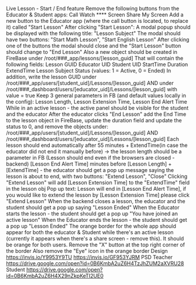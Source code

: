 Live Lesson - Start / End feature
Remove the following buttons from the Educator & Student apps:
Call
Watch **** Screen
Share My Screen
Add a new button to the Educator app (where the call button is located, to replace it) called "Start Lesson"
After clicking "Start Lesson":
A modal popup should be displayed with the following title: "Lesson Subject"
The modal should have two buttons: "Start Math Lesson", "Start English Lesson"
After clicking one of the buttons the modal should close and the "Start Lesson" button should change to "End Lesson"
Also a new object should be created in FireBase under /root/###_app/lessons/[lesson_guid]
That will contain the following fields:
Lesson GUID
Educator UID
Student UID
StartTime
Duration
ExtendTime
Lesson Subject
Status (values: 1 = Active, 0 = Ended)
In addition, write the lesson GUID under /root/###_app/users/[student_uid]/Lessons/[lesson_guid]
AND under /root/###_dashboard/users/[educator_uid]/Lessons/[lesson_guid] with value = true
Keep 3 general parameters in FB (and default values locally in the config): Lesson Length, Lesson Extension Time, Lesson End Alert Time
While in an active lesson - the active panel should be visible for the student and the educator
After the educator clicks "End Lesson" add the End Time to the lesson object in FireBase, update the duration field and update the status to 0, and remove the objects under:
/root/###_app/users/[student_uid]/Lessons/[lesson_guid]
AND /root/###_dashboard/users/[educator_uid]/Lessons/[lesson_guid]
Each lesson should end automatically after 55 minutes + ExtendTime(in case the educator did not end it manually before) -> the lesson length should be a parameter in FB (Lesson should end even if the browsers are closed - backend)
[Lesson End Alert Time] minutes before [Lesson Length] + [ExtendTime] - the educator should get a pop up message saying the lesson is about to end, with two buttons: "Extend Lesson", "Close"
Clicking "Extend Lesson" will add [Lesson Extension Time] to the "ExtendTime" field in the lesson obj
Pop up text: Lesson will end in [Lesson End Alert Time], if you would like to extend the lesson by [Lesson Extension Time] please click "Extend Lesson"
When the backend closes a lesson, the educator and the student should get a pop up saying "Lesson Ended"
When the Educator starts the lesson - the student should get a pop up "You have joined an active lesson"
When the Educator ends the lesson - the student should get a pop up "Lesson Ended"
The orange border for the whole app should appear for both the educator & Student while there's an active lesson (currently it appears when there's a share screen - remove this). It should be orange for both users. Remove the "X" button at the top right corner of the border
Also remove the "Eye" icon in the orange border
Design
https://invis.io/Y9953Y9TU
https://invis.io/GF953YJRM
PSD
Teacher
https://drive.google.com/open?id=0B6KmbA2uZ6H4TzJhZUM2aXVRU28
Student
https://drive.google.com/open?id=0B6KmbA2uZ6H4X29nZkpKeTI2UE0
